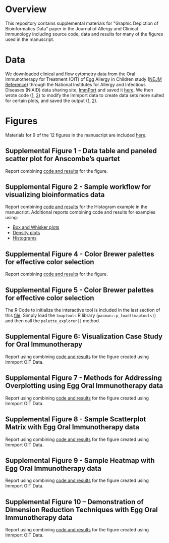 # Overview
This repository contains supplemental materials for "Graphic Depiction of Bioinformatics Data" paper in the Journal of Allergy and Clinical Immunology including source code, data and results for many of the figures used in the manuscript. 

# Data
We downloaded clinical and flow cytometry data from the Oral Immunotherapy for Treatment (OIT) of Egg Allergy in Children study ([NEJM Reference](http://www.nejm.org/doi/full/10.1056/nejmoa1200435)) through the National Institutes for Allergy and Infectious Diseases (NIAID) data sharing site, [ImmPort](http://www.immport.org/immport-open/public/study/study/displayStudyDetail/SDY218) and saved it [here](https://github.com/RhoInc/JACI-BioinformaticsGraphics/tree/master/figures). We then wrote code ([1](https://github.com/RhoInc/JACI-BioinformaticsGraphics/blob/master/data/derive/egg_baso_data.R), [2](https://github.com/RhoInc/JACI-BioinformaticsGraphics/blob/master/data/derive/egg_flow_data.RDS)) to modify the Immport data to create data sets more suited for certain plots, and saved the output ([1](https://github.com/RhoInc/JACI-BioinformaticsGraphics/blob/master/data/derive/egg_baso_data.RDS), [2](https://github.com/RhoInc/JACI-BioinformaticsGraphics/blob/master/data/derive/egg_flow_data.RDS)).  

# Figures
Materials for 9 of the 12 figures in the manuscript are included [here](https://github.com/RhoInc/JACI-BioinformaticsGraphics/tree/master/figures). 

## Supplemental Figure 1 - Data table and paneled scatter plot for Anscombe’s quartet

Report combining [code and results](https://github.com/RhoInc/JACI-BioinformaticsGraphics/blob/master/figures/SupplementalFigure01_anscombe/anscombe.md) for the figure. 

## Supplemental Figure 2 - Sample workflow for visualizing bioinformatics data

Report combining [code and results](https://github.com/RhoInc/JACI-BioinformaticsGraphics/blob/master/figures/SupplementalFigure02_WorkflowExamples/histograms/histograms.md) for the Histogram example in the manuscript. Additional reports combining code and results for examples using:
- [Box and Whisker plots](https://github.com/RhoInc/JACI-BioinformaticsGraphics/blob/master/figures/SupplementalFigure02_WorkflowExamples/bwplot/bwplot.md)
- [Density plots](https://github.com/RhoInc/JACI-BioinformaticsGraphics/blob/master/figures/SupplementalFigure02_WorkflowExamples/densityplot/densityplot.md)
- [Histograms](https://github.com/RhoInc/JACI-BioinformaticsGraphics/blob/master/figures/SupplementalFigure02_WorkflowExamples/histograms/histograms.md)

## Supplemental Figure 4 - Color Brewer palettes for effective color selection

Report combining [code and results](https://github.com/RhoInc/JACI-BioinformaticsGraphics/blob/master/figures/SupplementalFigure04_ColorBrewer/ColorBrewer.md) for the figure.
 
## Supplemental Figure 5 - Color Brewer palettes for effective color selection
 
The R Code to initialize the interactive tool is included in the last section of this [file](https://github.com/RhoInc/JACI-BioinformaticsGraphics/blob/master/figures/SupplementalFigure04_ColorBrewer/ColorBrewer.md). Simply load the `tmaptools` R library (`pacman::p_load(tmaptools)`) and then call the `palette_explorer()` method. 

## Supplemental Figure 6: Visualization Case Study for Oral Immunotherapy

Report using combining [code and results](https://github.com/RhoInc/JACI-BioinformaticsGraphics/blob/master/figures/SupplementalFigure06_ClinicalCaseStudy/clinical.md) for the figure created using Immport OIT Data.
 
## Supplemental Figure 7 - Methods for Addressing Overplotting using Egg Oral Immunotherapy data

Report using combining [code and results](https://github.com/RhoInc/JACI-BioinformaticsGraphics/blob/master/figures/SupplementalFigure07_Overplotting/flow.md) for the figure created using Immport OIT Data.

## Supplemental Figure 8 - Sample Scatterplot Matrix with Egg Oral Immunotherapy data

Report using combining [code and results](https://github.com/RhoInc/JACI-BioinformaticsGraphics/tree/master/figures/SupplementalFigure08_ScatterPlotMatrix) for the figure created using Immport OIT Data.

## Supplemental Figure 9 - Sample Heatmap with Egg Oral Immunotherapy data

Report using combining [code and results](https://github.com/RhoInc/JACI-BioinformaticsGraphics/blob/master/figures/SupplementalFigure09_Heatmap/levelplot.md) for the figure created using Immport OIT Data.

## Supplemental Figure 10 – Demonstration of Dimension Reduction Techniques with Egg Oral Immunotherapy data

Report using combining [code and results](https://github.com/RhoInc/JACI-BioinformaticsGraphics/blob/master/figures/SupplementalFigure10_PCA/pca.md) for the figure created using Immport OIT Data.
